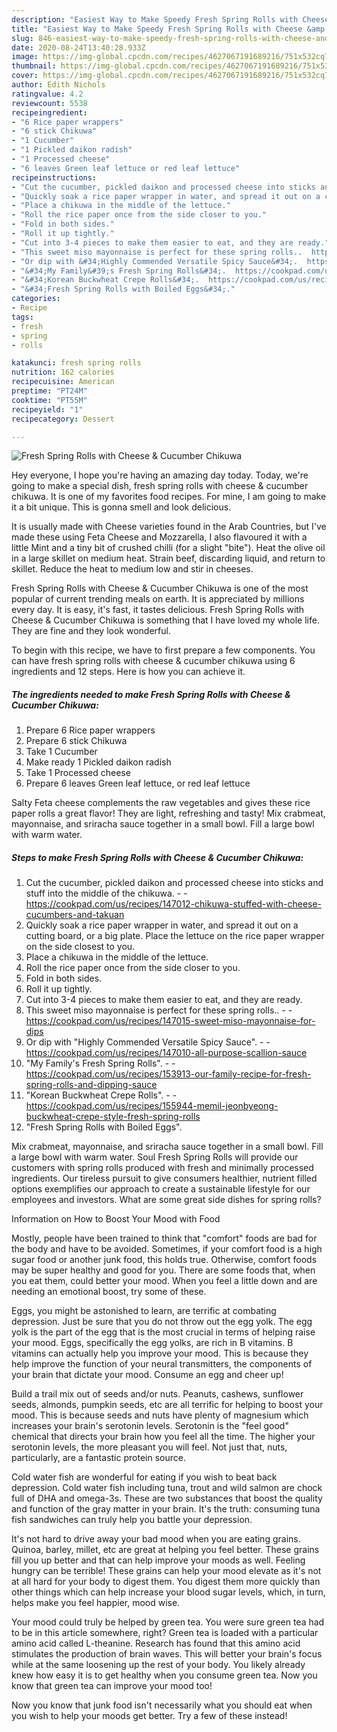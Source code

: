 ```yaml
---
description: "Easiest Way to Make Speedy Fresh Spring Rolls with Cheese &amp;amp; Cucumber Chikuwa"
title: "Easiest Way to Make Speedy Fresh Spring Rolls with Cheese &amp;amp; Cucumber Chikuwa"
slug: 846-easiest-way-to-make-speedy-fresh-spring-rolls-with-cheese-and-amp-cucumber-chikuwa
date: 2020-08-24T13:40:28.933Z
image: https://img-global.cpcdn.com/recipes/4627067191689216/751x532cq70/fresh-spring-rolls-with-cheese-cucumber-chikuwa-recipe-main-photo.jpg
thumbnail: https://img-global.cpcdn.com/recipes/4627067191689216/751x532cq70/fresh-spring-rolls-with-cheese-cucumber-chikuwa-recipe-main-photo.jpg
cover: https://img-global.cpcdn.com/recipes/4627067191689216/751x532cq70/fresh-spring-rolls-with-cheese-cucumber-chikuwa-recipe-main-photo.jpg
author: Edith Nichols
ratingvalue: 4.2
reviewcount: 5538
recipeingredient:
- "6 Rice paper wrappers"
- "6 stick Chikuwa"
- "1 Cucumber"
- "1 Pickled daikon radish"
- "1 Processed cheese"
- "6 leaves Green leaf lettuce or red leaf lettuce"
recipeinstructions:
- "Cut the cucumber, pickled daikon and processed cheese into sticks and stuff into the middle of the chikuwa.  https://cookpad.com/us/recipes/147012-chikuwa-stuffed-with-cheese-cucumbers-and-takuan"
- "Quickly soak a rice paper wrapper in water, and spread it out on a cutting board, or a big plate. Place the lettuce on the rice paper wrapper on the side closest to you."
- "Place a chikuwa in the middle of the lettuce."
- "Roll the rice paper once from the side closer to you."
- "Fold in both sides."
- "Roll it up tightly."
- "Cut into 3-4 pieces to make them easier to eat, and they are ready."
- "This sweet miso mayonnaise is perfect for these spring rolls..  https://cookpad.com/us/recipes/147015-sweet-miso-mayonnaise-for-dips"
- "Or dip with &#34;Highly Commended Versatile Spicy Sauce&#34;.  https://cookpad.com/us/recipes/147010-all-purpose-scallion-sauce"
- "&#34;My Family&#39;s Fresh Spring Rolls&#34;.  https://cookpad.com/us/recipes/153913-our-family-recipe-for-fresh-spring-rolls-and-dipping-sauce"
- "&#34;Korean Buckwheat Crepe Rolls&#34;.  https://cookpad.com/us/recipes/155944-memil-jeonbyeong-buckwheat-crepe-style-fresh-spring-rolls"
- "&#34;Fresh Spring Rolls with Boiled Eggs&#34;."
categories:
- Recipe
tags:
- fresh
- spring
- rolls

katakunci: fresh spring rolls 
nutrition: 162 calories
recipecuisine: American
preptime: "PT24M"
cooktime: "PT55M"
recipeyield: "1"
recipecategory: Dessert

---
```



![Fresh Spring Rolls with Cheese &amp; Cucumber Chikuwa](https://img-global.cpcdn.com/recipes/4627067191689216/751x532cq70/fresh-spring-rolls-with-cheese-cucumber-chikuwa-recipe-main-photo.jpg)

Hey everyone, I hope you're having an amazing day today. Today, we're going to make a special dish, fresh spring rolls with cheese &amp; cucumber chikuwa. It is one of my favorites food recipes. For mine, I am going to make it a bit unique. This is gonna smell and look delicious.

It is usually made with Cheese varieties found in the Arab Countries, but I&#39;ve made these using Feta Cheese and Mozzarella, I also flavoured it with a little Mint and a tiny bit of crushed chilli (for a slight &#34;bite&#34;). Heat the olive oil in a large skillet on medium heat. Strain beef, discarding liquid, and return to skillet. Reduce the heat to medium low and stir in cheeses.

Fresh Spring Rolls with Cheese &amp; Cucumber Chikuwa is one of the most popular of current trending meals on earth. It is appreciated by millions every day. It is easy, it's fast, it tastes delicious. Fresh Spring Rolls with Cheese &amp; Cucumber Chikuwa is something that I have loved my whole life. They are fine and they look wonderful.


To begin with this recipe, we have to first prepare a few components. You can have fresh spring rolls with cheese &amp; cucumber chikuwa using 6 ingredients and 12 steps. Here is how you can achieve it.

<!--inarticleads1-->

##### The ingredients needed to make Fresh Spring Rolls with Cheese &amp; Cucumber Chikuwa:

1. Prepare 6 Rice paper wrappers
1. Prepare 6 stick Chikuwa
1. Take 1 Cucumber
1. Make ready 1 Pickled daikon radish
1. Take 1 Processed cheese
1. Prepare 6 leaves Green leaf lettuce, or red leaf lettuce


Salty Feta cheese complements the raw vegetables and gives these rice paper rolls a great flavor! They are light, refreshing and tasty! Mix crabmeat, mayonnaise, and sriracha sauce together in a small bowl. Fill a large bowl with warm water. 

<!--inarticleads2-->

##### Steps to make Fresh Spring Rolls with Cheese &amp; Cucumber Chikuwa:

1. Cut the cucumber, pickled daikon and processed cheese into sticks and stuff into the middle of the chikuwa. -  - https://cookpad.com/us/recipes/147012-chikuwa-stuffed-with-cheese-cucumbers-and-takuan
1. Quickly soak a rice paper wrapper in water, and spread it out on a cutting board, or a big plate. Place the lettuce on the rice paper wrapper on the side closest to you.
1. Place a chikuwa in the middle of the lettuce.
1. Roll the rice paper once from the side closer to you.
1. Fold in both sides.
1. Roll it up tightly.
1. Cut into 3-4 pieces to make them easier to eat, and they are ready.
1. This sweet miso mayonnaise is perfect for these spring rolls.. -  - https://cookpad.com/us/recipes/147015-sweet-miso-mayonnaise-for-dips
1. Or dip with &#34;Highly Commended Versatile Spicy Sauce&#34;. -  - https://cookpad.com/us/recipes/147010-all-purpose-scallion-sauce
1. &#34;My Family&#39;s Fresh Spring Rolls&#34;. -  - https://cookpad.com/us/recipes/153913-our-family-recipe-for-fresh-spring-rolls-and-dipping-sauce
1. &#34;Korean Buckwheat Crepe Rolls&#34;. -  - https://cookpad.com/us/recipes/155944-memil-jeonbyeong-buckwheat-crepe-style-fresh-spring-rolls
1. &#34;Fresh Spring Rolls with Boiled Eggs&#34;.


Mix crabmeat, mayonnaise, and sriracha sauce together in a small bowl. Fill a large bowl with warm water. Soul Fresh Spring Rolls will provide our customers with spring rolls produced with fresh and minimally processed ingredients. Our tireless pursuit to give consumers healthier, nutrient filled options exemplifies our approach to create a sustainable lifestyle for our employees and investors. What are some great side dishes for spring rolls? 

Information on How to Boost Your Mood with Food


Mostly, people have been trained to think that "comfort" foods are bad for the body and have to be avoided. Sometimes, if your comfort food is a high sugar food or another junk food, this holds true. Otherwise, comfort foods may be super healthy and good for you. There are some foods that, when you eat them, could better your mood. When you feel a little down and are needing an emotional boost, try some of these.

Eggs, you might be astonished to learn, are terrific at combating depression. Just be sure that you do not throw out the egg yolk. The egg yolk is the part of the egg that is the most crucial in terms of helping raise your mood. Eggs, specifically the egg yolks, are rich in B vitamins. B vitamins can actually help you improve your mood. This is because they help improve the function of your neural transmitters, the components of your brain that dictate your mood. Consume an egg and cheer up!

Build a trail mix out of seeds and/or nuts. Peanuts, cashews, sunflower seeds, almonds, pumpkin seeds, etc are all terrific for helping to boost your mood. This is because seeds and nuts have plenty of magnesium which increases your brain's serotonin levels. Serotonin is the "feel good" chemical that directs your brain how you feel all the time. The higher your serotonin levels, the more pleasant you will feel. Not just that, nuts, particularly, are a fantastic protein source.

Cold water fish are wonderful for eating if you wish to beat back depression. Cold water fish including tuna, trout and wild salmon are chock full of DHA and omega-3s. These are two substances that boost the quality and function of the gray matter in your brain. It's the truth: consuming tuna fish sandwiches can truly help you battle your depression. 

It's not hard to drive away your bad mood when you are eating grains. Quinoa, barley, millet, etc are great at helping you feel better. These grains fill you up better and that can help improve your moods as well. Feeling hungry can be terrible! These grains can help your mood elevate as it's not at all hard for your body to digest them. You digest them more quickly than other things which can help increase your blood sugar levels, which, in turn, helps make you feel happier, mood wise.

Your mood could truly be helped by green tea. You were sure green tea had to be in this article somewhere, right? Green tea is loaded with a particular amino acid called L-theanine. Research has found that this amino acid stimulates the production of brain waves. This will better your brain's focus while at the same loosening up the rest of your body. You likely already knew how easy it is to get healthy when you consume green tea. Now you know that green tea can improve your mood too!

Now you know that junk food isn't necessarily what you should eat when you wish to help your moods get better. Try a few of these instead!


